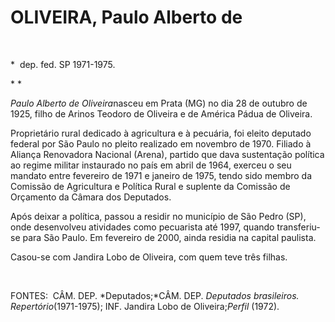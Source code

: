 OLIVEIRA, Paulo Alberto de
==========================

 

\*  dep. fed. SP 1971-1975.

* *

*Paulo Alberto de Oliveira*nasceu em Prata (MG) no dia 28 de outubro de
1925, filho de Arinos Teodoro de Oliveira e de América Pádua de
Oliveira.

Proprietário rural dedicado à agricultura e à pecuária, foi eleito
deputado federal por São Paulo no pleito realizado em novembro de 1970.
Filiado à Aliança Renovadora Nacional (Arena), partido que dava
sustentação política ao regime militar instaurado no país em abril de
1964, exerceu o seu mandato entre fevereiro de 1971 e janeiro de 1975,
tendo sido membro da Comissão de Agricultura e Política Rural e suplente
da Comissão de Orçamento da Câmara dos Deputados.

Após deixar a política, passou a residir no município de São Pedro (SP),
onde desenvolveu atividades como pecuarista até 1997, quando
transferiu-se para São Paulo. Em fevereiro de 2000, ainda residia na
capital paulista.

Casou-se com Jandira Lobo de Oliveira, com quem teve três filhas.

 

FONTES:  CÂM. DEP. *Deputados;*CÂM. DEP. *Deputados brasileiros.
Repertório*(1971-1975); INF. Jandira Lobo de Oliveira;*Perfil* (1972).

 

 

 
